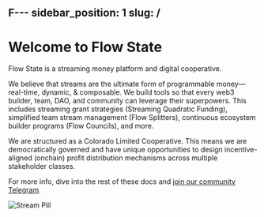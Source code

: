 F---
sidebar_position: 1
slug: /
---

# Welcome to Flow State
Flow State is a streaming money platform and digital cooperative. 

We believe that streams are the ultimate form of programmable money—real-time, dynamic, & composable. We build tools so that every web3 builder, team, DAO, and community can leverage their superpowers. This includes streaming grant strategies (Streaming Quadratic Funding), simplified team stream management (Flow Splitters), continuous ecosystem builder programs (Flow Councils), and more.

We are structured as a Colorado Limited Cooperative. This means we are democratically governed and have unique opportunities to design incentive-aligned (onchain) profit distribution mechanisms across multiple stakeholder classes.

For more info, dive into the rest of these docs and [join our community Telegram](https://t.me/flowstatecoop/).

![Stream Pill](https://github.com/user-attachments/assets/2626df26-eed5-4675-b0b9-597c04a18ecc)

